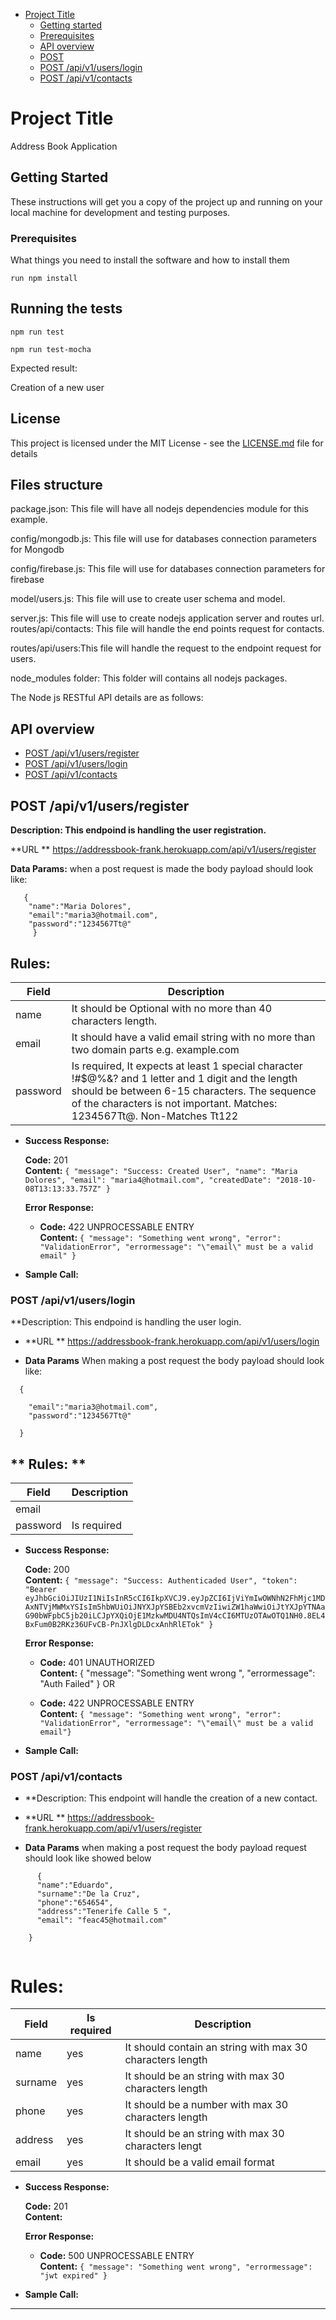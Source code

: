 <!-- TOC depthFrom:1 depthTo:2 withLinks:1 updateOnSave:1 orderedList:0 -->

- [Project Title](#project-title)
	- [Getting started](#getting-started)
	- [Prerequisites](#prerequesites)
	- [API overview](#api-overview)
	- [POST](#post-/api/v1/users/register)
  	- [POST /api/v1/users/login](#post-/api/v1/users/login)
  	- [POST /api/v1/contacts](#post-/api/v1/contacts)


<!-- /TOC -->




# Project Title

Address Book Application

## Getting Started

These instructions will get you a copy of the project up and running on your local machine for development and testing purposes. 


### Prerequisites

What things you need to install the software and how to install them

```
run npm install
```

## Running the tests


```
npm run test
```

```
npm run test-mocha
```

Expected result:

Creation of a new user




## License

This project is licensed under the MIT License - see the [LICENSE.md](LICENSE.md) file for details


## Files structure

package.json: This file will have all nodejs dependencies module for this example.

config/mongodb.js: This file will use for databases connection parameters for Mongodb

config/firebase.js: This file will use for databases connection parameters for firebase

model/users.js: This file will use to create user schema and model.

server.js: This file will use to create nodejs application server and routes url.
routes/api/contacts: This file will handle the end points request for contacts.

routes/api/users:This file will handle the request to the endpoint request for users.

node_modules folder: This folder will contains all nodejs packages.

The Node js RESTful API details are as follows:



## API overview

- [POST /api/v1/users/register](#post-/api/v1/users/register)
- [POST /api/v1/users/login](#post-/api/v1/users/login)
- [POST /api/v1/contacts](#post-/api/v1/contacts)

## POST /api/v1/users/register

 **Description: This endpoind is handling the user registration.**
  
  **URL **
https://addressbook-frank.herokuapp.com/api/v1/users/register
 
 **Data Params:**
 when a post request is made the body payload should look like: 
```
   {
    "name":"Maria Dolores",
    "email":"maria3@hotmail.com",
    "password":"1234567Tt@"
     }
```     

## **Rules:**

| Field | Description |
| --- | --- |
| name | It should be Optional with no more than 40 characters length.
| email |It should have a valid email string with no more than two domain parts e.g. example.com |
| password | Is required, It expects at least 1 special character !#$@%&? and 1 letter and 1 digit and the length should be between 6-15 characters. The sequence of the characters is not important. Matches: 1234567Tt@. Non-Matches Tt122  | 


* **Success Response:**

  **Code:** 201 <br />
    **Content:** `{
    "message": "Success: Created User",
    "name": "Maria Dolores",
    "email": "maria4@hotmail.com",
    "createdDate": "2018-10-08T13:13:33.757Z"
}`
 
  **Error Response:**

  * **Code:** 422 UNPROCESSABLE ENTRY <br />
    **Content:** `{
    "message": "Something went wrong",
    "error": "ValidationError",
    "errormessage": "\"email\" must be a valid email"
}`

* **Sample Call:**

### POST /api/v1/users/login

 **Description: This endpoind is handling the user login.
 
*  **URL **
https://addressbook-frank.herokuapp.com/api/v1/users/login
 
* **Data Params**
 When making a post request the body payload should look like:  
```
  {
     
    "email":"maria3@hotmail.com",
    "password":"1234567Tt@"
      
  }
```     

## ** Rules: **

| Field | Description |
| --- | --- |
| email | |Is required |
| password |Is required | 


* **Success Response:**

  **Code:** 200 <br />
    **Content:** `{
    "message": "Success: Authenticaded User",
    "token": "Bearer eyJhbGciOiJIUzI1NiIsInR5cCI6IkpXVCJ9.eyJpZCI6IjViYmIwOWNhN2FhMjc1MDAxNTVjMWMxYSIsIm5hbWUiOiJNYXJpYSBEb2xvcmVzIiwiZW1haWwiOiJtYXJpYTNAaG90bWFpbC5jb20iLCJpYXQiOjE1MzkwMDU4NTQsImV4cCI6MTUzOTAwOTQ1NH0.8EL4BxFum0B2RKz36UFvCB-PnJXlgDLDcxAnhRlETok"
}`
 
  **Error Response:**
  * **Code:** 401 UNAUTHORIZED <br />
    **Content:** {
    "message": "Something went wrong ",
    "errormessage": "Auth Failed"
}
  OR

  * **Code:** 422 UNPROCESSABLE ENTRY <br />
    **Content:** `{ "message": "Something went wrong", "error": "ValidationError", "errormessage": "\"email\" must be a valid email"}`


* **Sample Call:**

### POST /api/v1/contacts
* **Description: This endpoint will handle the creation of a new contact.
 
*  **URL **
https://addressbook-frank.herokuapp.com/api/v1/users/register
 
* **Data Params**
 when making a post request the body payload request should look like showed below 
```
      {
      "name":"Eduardo",
      "surname":"De la Cruz",
      "phone":"654654",
      "address":"Tenerife Calle 5 ",
      "email": "feac45@hotmail.com"
    
    }
	
```     

# **Rules:**

| Field | Is required | Description |
| --- | --- | --- |
| name | yes | It should contain an string with max 30 characters length |
| surname | yes| It should be an string with max 30 characters length |
| phone | yes  | It should be a number with max 30 characters length |
| address |yes  | It should be an string with max 30 characters lengt|
| email  | yes  | It should be a valid email format | 


* **Success Response:**

  **Code:** 201 <br />
    **Content:** 
 
  **Error Response:**

  * **Code:** 500 UNPROCESSABLE ENTRY <br />
    **Content:** `{
    "message": "Something went wrong",
    "errormessage": "jwt expired"
}`

* **Sample Call:**

    
------------------------------------------------------------









